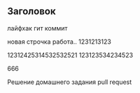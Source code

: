  ## Заголовок

лайфхак гит коммит

новая строчка
работа..
1231213123

12312425314532532521
123123534234523

666

Решение домашнего задания pull request

